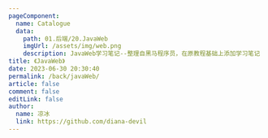 ```yaml
---
pageComponent:
  name: Catalogue
  data:
    path: 01.后端/20.JavaWeb
    imgUrl: /assets/img/web.png
    description: JavaWeb学习笔记--整理自黑马程序员，在原教程基础上添加学习笔记
title: 《JavaWeb》
date: 2023-06-30 20:30:40
permalink: /back/javaWeb/
article: false
comment: false
editLink: false
author:
  name: 凉冰
  link: https://github.com/diana-devil
---
```

